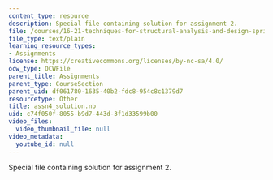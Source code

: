 ```yaml
---
content_type: resource
description: Special file containing solution for assignment 2.
file: /courses/16-21-techniques-for-structural-analysis-and-design-spring-2005/c74f050f8055b9d7443d3f1d33599b00_assn4_solution.nb
file_type: text/plain
learning_resource_types:
- Assignments
license: https://creativecommons.org/licenses/by-nc-sa/4.0/
ocw_type: OCWFile
parent_title: Assignments
parent_type: CourseSection
parent_uid: df061780-1635-40b2-fdc8-954c8c1379d7
resourcetype: Other
title: assn4_solution.nb
uid: c74f050f-8055-b9d7-443d-3f1d33599b00
video_files:
  video_thumbnail_file: null
video_metadata:
  youtube_id: null
---
```

Special file containing solution for assignment 2.